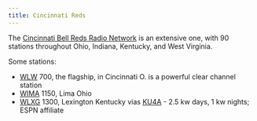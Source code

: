 ```yaml
---
title: Cincinnati Reds
---
```

The [Cincinnati Bell Reds Radio Network] is an extensive one,
with 90 stations throughout Ohio, Indiana, Kentucky, and
West Virginia.

Some stations:

* [WLW] 700, the flagship, in Cincinnati O. is a powerful clear channel station
* [WIMA] 1150, Lima Ohio
* [WLXG] 1300, Lexington Kentucky vias
[KU4A](http://ku4a.ddns.net:8073/?f=1300.00amz10) -
2.5 kw days, 1 kw nights; ESPN affiliate

[Cincinnati Bell Reds Radio Network]:https://www.mlb.com/reds/fans/radio/reds-radio-network
[WLW]:https://emv-commonplace.netlify.app/radio/am-broadcast/wlw/
[WIMA]:https://emv-commonplace.netlify.app/radio/am-broadcast/wima/
[WLXG]:https://emv-commonplace.netlify.app/radio/am-broadcast/wlxg/
